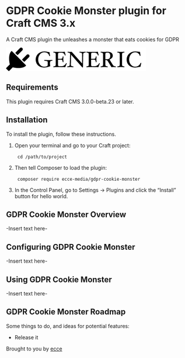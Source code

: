 # GDPR Cookie Monster plugin for Craft CMS 3.x

A Craft CMS plugin the unleashes a monster that eats cookies for GDPR

![Screenshot](resources/img/plugin-logo.png)

## Requirements

This plugin requires Craft CMS 3.0.0-beta.23 or later.

## Installation

To install the plugin, follow these instructions.

1. Open your terminal and go to your Craft project:

        cd /path/to/project

2. Then tell Composer to load the plugin:

        composer require ecce-media/gdpr-cookie-monster

3. In the Control Panel, go to Settings → Plugins and click the “Install” button for hello world.

## GDPR Cookie Monster Overview

-Insert text here-

## Configuring GDPR Cookie Monster

-Insert text here-

## Using GDPR Cookie Monster

-Insert text here-

## GDPR Cookie Monster Roadmap

Some things to do, and ideas for potential features:

* Release it

Brought to you by [ecce](https://ecce.uk)
